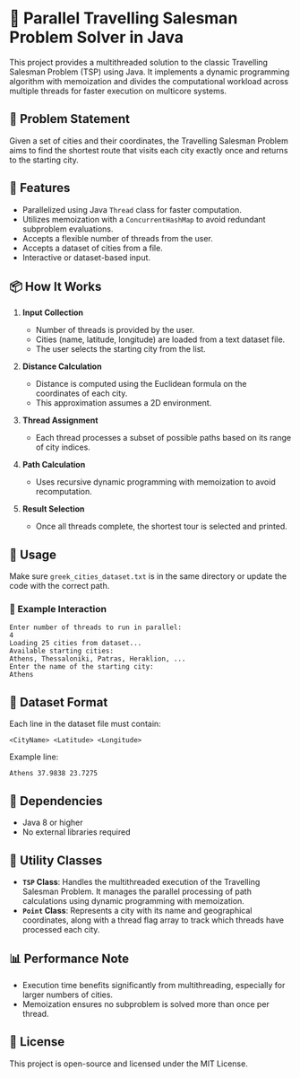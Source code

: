 
# 🧭 Parallel Travelling Salesman Problem Solver in Java

This project provides a multithreaded solution to the classic Travelling Salesman Problem (TSP) using Java. It implements a dynamic programming algorithm with memoization and divides the computational workload across multiple threads for faster execution on multicore systems.

## 🧩 Problem Statement

Given a set of cities and their coordinates, the Travelling Salesman Problem aims to find the shortest route that visits each city exactly once and returns to the starting city.

## 🚀 Features

- Parallelized using Java `Thread` class for faster computation.
- Utilizes memoization with a `ConcurrentHashMap` to avoid redundant subproblem evaluations.
- Accepts a flexible number of threads from the user.
- Accepts a dataset of cities from a file.
- Interactive or dataset-based input.

## 📦 How It Works

1. **Input Collection**
   - Number of threads is provided by the user.
   - Cities (name, latitude, longitude) are loaded from a text dataset file.
   - The user selects the starting city from the list.

2. **Distance Calculation**
   - Distance is computed using the Euclidean formula on the coordinates of each city.
   - This approximation assumes a 2D environment.

3. **Thread Assignment**
   - Each thread processes a subset of possible paths based on its range of city indices.

4. **Path Calculation**
   - Uses recursive dynamic programming with memoization to avoid recomputation.

5. **Result Selection**
   - Once all threads complete, the shortest tour is selected and printed.

## 📌 Usage

Make sure `greek_cities_dataset.txt` is in the same directory or update the code with the correct path.

### 📝 Example Interaction

```text
Enter number of threads to run in parallel:
4
Loading 25 cities from dataset...
Available starting cities:
Athens, Thessaloniki, Patras, Heraklion, ...
Enter the name of the starting city:
Athens
```

## 📁 Dataset Format

Each line in the dataset file must contain:

```
<CityName> <Latitude> <Longitude>
```

Example line:

```
Athens 37.9838 23.7275
```

## 🔧 Dependencies

- Java 8 or higher
- No external libraries required

## 🧩 Utility Classes

- **`TSP` Class**: Handles the multithreaded execution of the Travelling Salesman Problem. It manages the parallel processing of path calculations using dynamic programming with memoization.
- **`Point` Class**: Represents a city with its name and geographical coordinates, along with a thread flag array to track which threads have processed each city.

## 📊 Performance Note

- Execution time benefits significantly from multithreading, especially for larger numbers of cities.
- Memoization ensures no subproblem is solved more than once per thread.

## 📃 License

This project is open-source and licensed under the MIT License.
